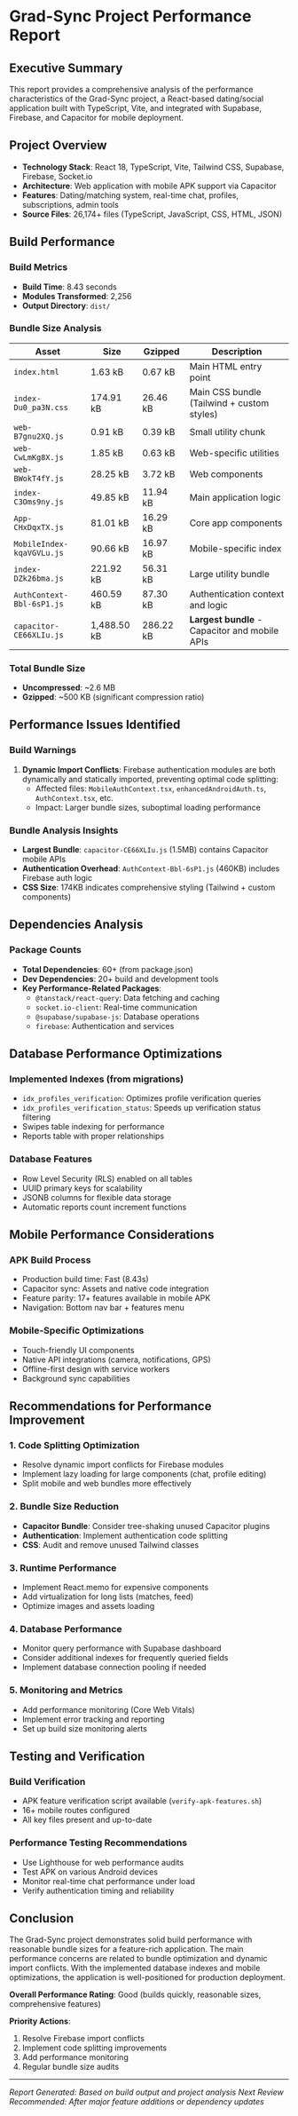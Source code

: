 # Grad-Sync Project Performance Report

## Executive Summary

This report provides a comprehensive analysis of the performance characteristics of the Grad-Sync project, a React-based dating/social application built with TypeScript, Vite, and integrated with Supabase, Firebase, and Capacitor for mobile deployment.

## Project Overview

- **Technology Stack**: React 18, TypeScript, Vite, Tailwind CSS, Supabase, Firebase, Socket.io
- **Architecture**: Web application with mobile APK support via Capacitor
- **Features**: Dating/matching system, real-time chat, profiles, subscriptions, admin tools
- **Source Files**: 26,174+ files (TypeScript, JavaScript, CSS, HTML, JSON)

## Build Performance

### Build Metrics
- **Build Time**: 8.43 seconds
- **Modules Transformed**: 2,256
- **Output Directory**: `dist/`

### Bundle Size Analysis

| Asset | Size | Gzipped | Description |
|-------|------|---------|-------------|
| `index.html` | 1.63 kB | 0.67 kB | Main HTML entry point |
| `index-Du0_pa3N.css` | 174.91 kB | 26.46 kB | Main CSS bundle (Tailwind + custom styles) |
| `web-B7gnu2XQ.js` | 0.91 kB | 0.39 kB | Small utility chunk |
| `web-CwLmKg8X.js` | 1.85 kB | 0.63 kB | Web-specific utilities |
| `web-BWokT4fY.js` | 28.25 kB | 3.72 kB | Web components |
| `index-C3Oms9ny.js` | 49.85 kB | 11.94 kB | Main application logic |
| `App-CHxDqxTX.js` | 81.01 kB | 16.29 kB | Core app components |
| `MobileIndex-kqaVGVLu.js` | 90.66 kB | 16.97 kB | Mobile-specific index |
| `index-DZk26bma.js` | 221.92 kB | 56.31 kB | Large utility bundle |
| `AuthContext-Bbl-6sP1.js` | 460.59 kB | 87.30 kB | Authentication context and logic |
| `capacitor-CE66XLIu.js` | 1,488.50 kB | 286.22 kB | **Largest bundle** - Capacitor and mobile APIs |

### Total Bundle Size
- **Uncompressed**: ~2.6 MB
- **Gzipped**: ~500 KB (significant compression ratio)

## Performance Issues Identified

### Build Warnings
1. **Dynamic Import Conflicts**: Firebase authentication modules are both dynamically and statically imported, preventing optimal code splitting:
   - Affected files: `MobileAuthContext.tsx`, `enhancedAndroidAuth.ts`, `AuthContext.tsx`, etc.
   - Impact: Larger bundle sizes, suboptimal loading performance

### Bundle Analysis Insights
- **Largest Bundle**: `capacitor-CE66XLIu.js` (1.5MB) contains Capacitor mobile APIs
- **Authentication Overhead**: `AuthContext-Bbl-6sP1.js` (460KB) includes Firebase auth logic
- **CSS Size**: 174KB indicates comprehensive styling (Tailwind + custom components)

## Dependencies Analysis

### Package Counts
- **Total Dependencies**: 60+ (from package.json)
- **Dev Dependencies**: 20+ build and development tools
- **Key Performance-Related Packages**:
  - `@tanstack/react-query`: Data fetching and caching
  - `socket.io-client`: Real-time communication
  - `@supabase/supabase-js`: Database operations
  - `firebase`: Authentication and services

## Database Performance Optimizations

### Implemented Indexes (from migrations)
- `idx_profiles_verification`: Optimizes profile verification queries
- `idx_profiles_verification_status`: Speeds up verification status filtering
- Swipes table indexing for performance
- Reports table with proper relationships

### Database Features
- Row Level Security (RLS) enabled on all tables
- UUID primary keys for scalability
- JSONB columns for flexible data storage
- Automatic reports count increment functions

## Mobile Performance Considerations

### APK Build Process
- Production build time: Fast (8.43s)
- Capacitor sync: Assets and native code integration
- Feature parity: 17+ features available in mobile APK
- Navigation: Bottom nav bar + features menu

### Mobile-Specific Optimizations
- Touch-friendly UI components
- Native API integrations (camera, notifications, GPS)
- Offline-first design with service workers
- Background sync capabilities

## Recommendations for Performance Improvement

### 1. Code Splitting Optimization
- Resolve dynamic import conflicts for Firebase modules
- Implement lazy loading for large components (chat, profile editing)
- Split mobile and web bundles more effectively

### 2. Bundle Size Reduction
- **Capacitor Bundle**: Consider tree-shaking unused Capacitor plugins
- **Authentication**: Implement authentication code splitting
- **CSS**: Audit and remove unused Tailwind classes

### 3. Runtime Performance
- Implement React.memo for expensive components
- Add virtualization for long lists (matches, feed)
- Optimize images and assets loading

### 4. Database Performance
- Monitor query performance with Supabase dashboard
- Consider additional indexes for frequently queried fields
- Implement database connection pooling if needed

### 5. Monitoring and Metrics
- Add performance monitoring (Core Web Vitals)
- Implement error tracking and reporting
- Set up build size monitoring alerts

## Testing and Verification

### Build Verification
- APK feature verification script available (`verify-apk-features.sh`)
- 16+ mobile routes configured
- All key files present and up-to-date

### Performance Testing Recommendations
- Use Lighthouse for web performance audits
- Test APK on various Android devices
- Monitor real-time chat performance under load
- Verify authentication timing and reliability

## Conclusion

The Grad-Sync project demonstrates solid build performance with reasonable bundle sizes for a feature-rich application. The main performance concerns are related to bundle optimization and dynamic import conflicts. With the implemented database indexes and mobile optimizations, the application is well-positioned for production deployment.

**Overall Performance Rating**: Good (builds quickly, reasonable sizes, comprehensive features)

**Priority Actions**:
1. Resolve Firebase import conflicts
2. Implement code splitting improvements
3. Add performance monitoring
4. Regular bundle size audits

---

*Report Generated: Based on build output and project analysis*
*Next Review Recommended: After major feature additions or dependency updates*
